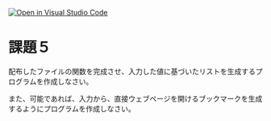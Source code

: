 [![Open in Visual Studio Code](https://classroom.github.com/assets/open-in-vscode-2e0aaae1b6195c2367325f4f02e2d04e9abb55f0b24a779b69b11b9e10269abc.svg)](https://classroom.github.com/online_ide?assignment_repo_id=16543452&assignment_repo_type=AssignmentRepo)
# 課題５

配布したファイルの関数を完成させ、入力した値に基づいたリストを生成するプログラムを作成しなさい。

また、可能であれば、入力から、直接ウェブページを開けるブックマークを生成するようにプログラムを作成しなさい。
